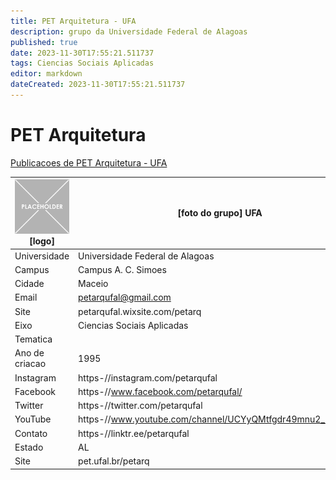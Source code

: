 ```yaml
---
title: PET Arquitetura - UFA
description: grupo da Universidade Federal de Alagoas
published: true
date: 2023-11-30T17:55:21.511737
tags: Ciencias Sociais Aplicadas
editor: markdown
dateCreated: 2023-11-30T17:55:21.511737
---
```


# PET Arquitetura

[Publicacoes de PET Arquitetura - UFA](/atividade/72PETArquiteturaUFA/feed.md)

| ![placeholder.png](/placeholder.png) [logo] | [foto do grupo] UFA         |
| ------------------------------------------- | ------------------------------------------------- |
| Universidade                                | Universidade Federal de Alagoas      |
| Campus                                      | Campus A. C. Simoes            |
| Cidade                                      | Maceio             |
| Email                                       | petarqufal@gmail.com             |
| Site                                        | petarqufal.wixsite.com/petarq              |
| Eixo                                        | Ciencias Sociais Aplicadas              |
| Tematica                                    |           |
| Ano de criacao                              | 1995        |
| Instagram                                   | https-//instagram.com/petarqufal         |
| Facebook                                    | https-//www.facebook.com/petarqufal/          |
| Twitter                                     | https-//twitter.com/petarqufal           |
| YouTube                                     | https-//www.youtube.com/channel/UCYyQMtfgdr49mnu2_MSYpSQ           |
| Contato                                     | https-//linktr.ee/petarqufal         |
| Estado                                      |  AL            |
| Site                                        | pet.ufal.br/petarq |
